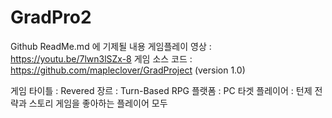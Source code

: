 # GradPro2

Github ReadMe.md 에 기제될 내용
게임플레이 영상 : https://youtu.be/7lwn3lSZx-8
게임 소스 코드 : https://github.com/mapleclover/GradProject (version 1.0)

게임 타이틀 : Revered
장르 : Turn-Based RPG
플랫폼 : PC
타겟 플레이어 : 턴제 전략과 스토리 게임을 좋아하는 플레이어 모두
